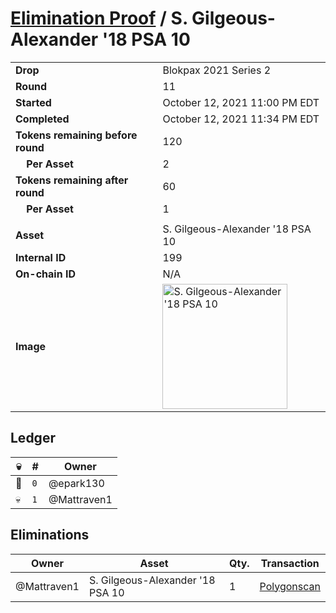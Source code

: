 # [Elimination Proof](./readme.md) / S. Gilgeous-Alexander &#039;18 PSA 10

|||
|---|---|
| **Drop** | Blokpax 2021 Series 2 |
| **Round** | 11 |
| **Started** | October 12, 2021 11:00 PM EDT |
| **Completed** | October 12, 2021 11:34 PM EDT |
| **Tokens remaining before round** | 120 |
| **&nbsp;&nbsp;&nbsp;&nbsp;Per Asset** | 2 |
| **Tokens remaining after round** | 60 |
| **&nbsp;&nbsp;&nbsp;&nbsp;Per Asset** | 1 |
| | |
| **Asset** | S. Gilgeous-Alexander &#039;18 PSA 10 |
| **Internal ID** | 199 |
| **On-chain ID** | N/A |
| **Image** | <img src="https://tcdn.blokpax.com/9484ebfa-63aa-4144-acfc-5458fee1a76b/1bde6e386f3487d5e431ce61c7ea6c777c35800a90a1d1e8f9ee33a131ac5be3.jpg" height="200" alt="S. Gilgeous-Alexander &#039;18 PSA 10" /> |

## Ledger

| 💀 | # | Owner |
| --- | --- | --- |
| 👑 | `0` | @epark130 |
| 💀 | `1` | @Mattraven1 |


## Eliminations

| Owner | Asset | Qty. | Transaction |
| --- | --- | --- | --- |
| @Mattraven1 | S. Gilgeous-Alexander '18 PSA 10 | 1 | [Polygonscan](https://polygonscan.com/tx/0xbb0b13935193b2973992f096a0a5f72d0207ed9ace5aee13ed3f4a9a331f2c5c) |
